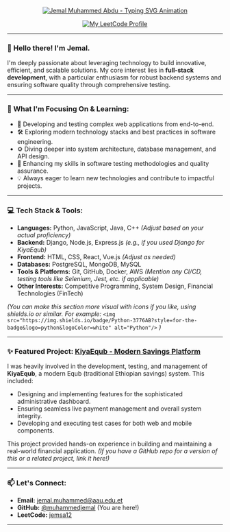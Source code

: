 <p align="center">
  <a href="https://github.com/muhammedjemal">
       <img src="https://retype.ltd/Jemal+Muhammed+Abdu?lines=Full-Stack+Developer;Passionate+Problem+Solver;Building+Robust+Systems&font=Fira%20Code¢er=true&width=420&height=50&duration=4000&pause=1000&color=000000&size=22" alt="Jemal Muhammed Abdu - Typing SVG Animation">
  </a>
</p>

<div align="center">

  [![My LeetCode Profile](https://img.shields.io/badge/LeetCode-jemsa12-orange?style=for-the-badge&logo=leetcode&logoColor=black)](https://leetcode.com/jemsa12/)
  <!-- Add your LinkedIn badge here if you have one and want to share it -->
  <!-- e.g., [![My LinkedIn Profile](https://img.shields.io/badge/LinkedIn-Muhammed%20Jemal-blue?style=for-the-badge&logo=linkedin&logoColor=white)](https://www.linkedin.com/in/your-linkedin-profile/) -->

</div>

---

### 👋 Hello there! I'm Jemal.

I'm deeply passionate about leveraging technology to build innovative, efficient, and scalable solutions. My core interest lies in **full-stack development**, with a particular enthusiasm for robust backend systems and ensuring software quality through comprehensive testing.

---

### 🌱 What I'm Focusing On & Learning:

*   🚀 Developing and testing complex web applications from end-to-end.
*   🛠️ Exploring modern technology stacks and best practices in software engineering.
*   ⚙️ Diving deeper into system architecture, database management, and API design.
*   🧪 Enhancing my skills in software testing methodologies and quality assurance.
*   💡 Always eager to learn new technologies and contribute to impactful projects.

---

### 💻 Tech Stack & Tools:

*   **Languages:** Python, JavaScript, Java, C++ *(Adjust based on your actual proficiency)*
*   **Backend:** Django, Node.js, Express.js *(e.g., if you used Django for KiyaEqub)*
*   **Frontend:** HTML, CSS, React, Vue.js *(Adjust as needed)*
*   **Databases:** PostgreSQL, MongoDB, MySQL
*   **Tools & Platforms:** Git, GitHub, Docker, AWS *(Mention any CI/CD, testing tools like Selenium, Jest, etc. if applicable)*
*   **Other Interests:** Competitive Programming, System Design, Financial Technologies (FinTech)

*(You can make this section more visual with icons if you like, using shields.io or similar. For example:*
` <img src="https://img.shields.io/badge/Python-3776AB?style=for-the-badge&logo=python&logoColor=white" alt="Python"/> ` *)*

---

### ✨ Featured Project: [KiyaEqub - Modern Savings Platform](http://kiyaequb.com)

I was heavily involved in the development, testing, and management of **KiyaEqub**, a modern Equb (traditional Ethiopian savings) system. This included:
*   Designing and implementing features for the sophisticated administrative dashboard.
*   Ensuring seamless live payment management and overall system integrity.
*   Developing and executing test cases for both web and mobile components.

This project provided hands-on experience in building and maintaining a real-world financial application. *(If you have a GitHub repo for a version of this or a related project, link it here!)*

---

### 📫 Let's Connect:

*   **Email:** [jemal.muhammed@aau.edu.et](mailto:jemal.muhammed@aau.edu.et)
*   **GitHub:** [@muhammedjemal](https://github.com/muhammedjemal) (You are here!)
*   **LeetCode:** [jemsa12](https://leetcode.com/jemsa12/)

---

<!---
muhammedjemal/muhammedjemal is a ✨ special ✨ repository because its `README.md` (this file) appears on your GitHub profile.
You can click the Preview link to take a look at your changes.
--->
